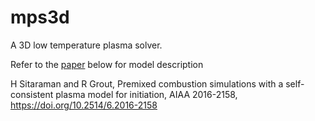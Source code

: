 # mps3d
A 3D low temperature plasma solver.

Refer to the [paper](https://www.researchgate.net/profile/Hariswaran-Sitaraman/publication/296668710_Premixed_combustion_simulations_with_a_self-consistent_plasma_model_for_initiation/links/56d7773308aee1aa5f75cc01/Premixed-combustion-simulations-with-a-self-consistent-plasma-model-for-initiation.pdf) 
below for model description

H Sitaraman and R Grout, Premixed combustion simulations with a self-consistent plasma model for initiation, AIAA 2016-2158, https://doi.org/10.2514/6.2016-2158
